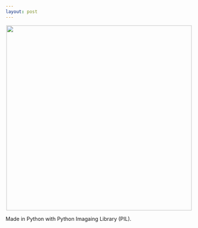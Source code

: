 ```yaml
---
layout: post
---
```


<p align="center">
  <img width="500" height="500" src="https://bonjarlow.github.io/pic_assets/097.jpg">
</p>

Made in Python with Python Imagaing Library (PIL).
